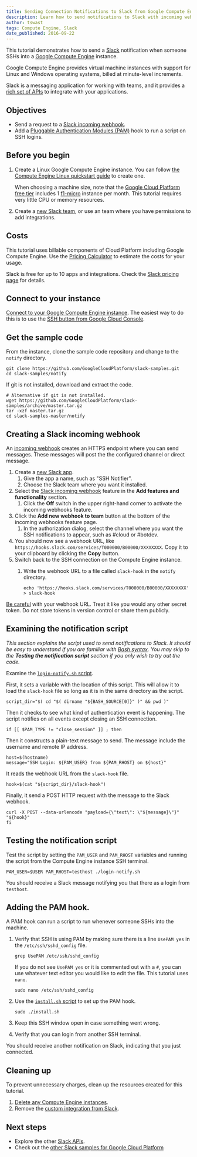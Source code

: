 ```yaml
---
title: Sending Connection Notifications to Slack from Google Compute Engine
description: Learn how to send notifications to Slack with incoming webhooks from Google Compute Engine.
author: tswast
tags: Compute Engine, Slack
date_published: 2016-09-22
---
```

This tutorial demonstrates how to send a [Slack](https://slack.com)
notification when someone SSHs into a [Google Compute
Engine](https://cloud.google.com/compute/) instance.

Google Compute Engine provides virtual machine instances with support for Linux
and Windows operating systems, billed at minute-level increments.

Slack is a messaging application for working with teams, and it provides a
[rich set of APIs](https://api.slack.com/) to integrate with your applications.

## Objectives

-   Send a request to a [Slack incoming
    webhook](https://api.slack.com/incoming-webhooks).
-   Add a [Pluggable Authentication Modules
    (PAM)](http://tldp.org/HOWTO/User-Authentication-HOWTO/x115.html) hook to run
    a script on SSH logins.

## Before you begin

1.  Create a Linux Google Compute Engine instance. You can follow [the Compute
    Engine Linux quickstart
    guide](https://cloud.google.com/compute/docs/quickstart-linux) to create
    one.

    When choosing a machine size, note that the [Google Cloud Platform free
    tier](https://cloud.google.com/free/) includes 1
    [f1-micro](https://cloud.google.com/compute/docs/machine-types#sharedcore)
    instance per month. This tutorial requires very little CPU or memory
    resources.
2.  Create a [new Slack team](https://slack.com/create), or use an team where
    you have permissions to add integrations.

## Costs

This tutorial uses billable components of Cloud Platform including Google
Compute Engine. Use the [Pricing
Calculator](https://cloud.google.com/products/calculator/#id=6d866c0e-b928-4786-b2ab-bed5c380a2fd)
to estimate the costs for your usage.

Slack is free for up to 10 apps and integrations. Check the [Slack pricing
page](https://slack.com/pricing) for details.

## Connect to your instance

[Connect to your Google Compute Engine
instance](https://cloud.google.com/compute/docs/instances/connecting-to-instance).
The easiest way to do this is to use the [SSH button from Google Cloud
Console](https://console.cloud.google.com/compute/instances).

## Get the sample code

From the instance, clone the sample code repository and change to the `notify`
directory.

    git clone https://github.com/GoogleCloudPlatform/slack-samples.git
    cd slack-samples/notify

If git is not installed, download and extract the code.

    # Alternative if git is not installed.
    wget https://github.com/GoogleCloudPlatform/slack-samples/archive/master.tar.gz
    tar -xzf master.tar.gz
    cd slack-samples-master/notify

## Creating a Slack incoming webhook

An [incoming webhook](https://api.slack.com/incoming-webhooks) creates an HTTPS
endpoint where you can send messages. These messages will post the the
configured channel or direct message.

1.  Create a [new Slack app](https://api.slack.com/apps).
    1.  Give the app a name, such as "SSH Notifier".
    1.  Choose the Slack team where you want it installed.
1.  Select the [Slack incoming
    webhook](https://api.slack.com/incoming-webhooks) feature in the **Add
    features and functionality** section.
    1.  Click the **Off** switch in the upper right-hand corner to activate the
        incoming webhooks feature.
1.  Click the **Add new webhook to team** button at the bottom of the incoming
    webhooks feature page.
    1.  In the authorization dialog, select the channel where you want the SSH
        notifications to appear, such as #cloud or #botdev.
1.  You should now see a webhook URL, like
    `https://hooks.slack.com/services/T000000/B00000/XXXXXXXX`. Copy it to your
    clipboard by clicking the **Copy** button.
1.  Switch back to the SSH connection on the Compute Engine instance.
    1.  Write the webhook URL to a file called `slack-hook` in the `notify` directory.

            echo 'https://hooks.slack.com/services/T000000/B00000/XXXXXXXX' > slack-hook

[Be careful](https://api.slack.com/docs/oauth-safety) with your webhook URL.
Treat it like you would any other secret token. Do not store tokens in version
control or share them publicly.

## Examining the notification script

*This section explains the script used to send notifications to Slack. It
should be easy to understand if you are familiar with [Bash
syntax](https://tiswww.case.edu/php/chet/bash/bashtop.html). You may skip to
the **Testing the notification script** section if you only wish to try out the
code.*

Examine the [`login-notify.sh`
script](https://github.com/GoogleCloudPlatform/slack-samples/blob/master/notify/login-notify.sh).

First, it sets a variable with the location of this script. This will allow it
to load the `slack-hook` file so long as it is in the same directory as the
script.

    script_dir="$( cd "$( dirname "${BASH_SOURCE[0]}" )" && pwd )"

Then it checks to see what kind of authentication event is happening. The
script notifies on all events except closing an SSH connection.

    if [[ $PAM_TYPE != "close_session" ]] ; then

Then it constructs a plain-text message to send. The message include the
username and remote IP address.

    host=$(hostname)
    message="SSH Login: ${PAM_USER} from ${PAM_RHOST} on ${host}"

It reads the webhook URL from the `slack-hook` file.

    hook=$(cat "${script_dir}/slack-hook")

Finally, it send a POST HTTP request with the message to the Slack webhook.

    curl -X POST --data-urlencode "payload={\"text\": \"${message}\"}" "${hook}"
    fi

## Testing the notification script

Test the script by setting the `PAM_USER` and `PAM_RHOST` variables and running
the script from the Compute Engine instance SSH terminal.

    PAM_USER=$USER PAM_RHOST=testhost ./login-notify.sh

You should receive a Slack message notifying you that there as a login from
`testhost`.

## Adding the PAM hook.

A PAM hook can run a script to run whenever someone SSHs into the machine.

1.  Verify that SSH is using PAM by making sure there is a line `UsePAM yes` in
    the `/etc/ssh/sshd_config` file.

        grep UsePAM /etc/ssh/sshd_config

    If you do not see `UsePAM yes` or it is commented out with a `#`, you can
    use whatever text editor you would like to edit the file. This tutorial
    uses `nano`.

        sudo nano /etc/ssh/sshd_config

1.  Use the [`install.sh`
    script](https://github.com/GoogleCloudPlatform/slack-samples/blob/master/notify/install.sh)
    to set up the PAM hook.

        sudo ./install.sh

1.  Keep this SSH window open in case something went wrong.
1.  Verify that you can login from another SSH terminal.

You should receive another notification on Slack, indicating that you just
connected.

## Cleaning up

To prevent unnecessary charges, clean up the resources created for this
tutorial.

1. [Delete any Compute Engine
   instances](https://cloud.google.com/compute/docs/instances/stopping-or-deleting-an-instance).
2. Remove the [custom integration from
   Slack](https://slack.com/apps/manage/custom-integrations).

## Next steps

- Explore the other [Slack APIs](https://api.slack.com/).
- Check out the [other Slack samples for Google Cloud
  Platform](https://github.com/GoogleCloudPlatform/slack-samples)
